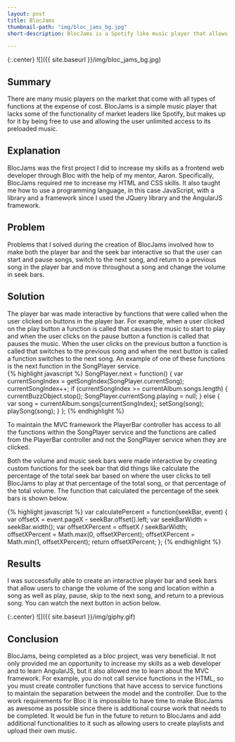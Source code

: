 ```yaml
---
layout: post
title: BlocJams
thumbnail-path: "img/bloc_jams_bg.jpg"
short-description: BlocJams is a Spotify like music player that allows you to listen to awesome music.

---
```


{:.center}
![]({{ site.baseurl }}/img/bloc_jams_bg.jpg)

## Summary
There are many music players on the market that come with all types of functions at the expense of cost.  BlocJams is a simple music player that lacks some of the functionality of market leaders like Spotify, but makes up for it by being free to use and allowing the user unlimited access to its preloaded music.     
## Explanation

BlocJams was the first project I did to increase my skills as a frontend web developer through Bloc with the help of my mentor, Aaron.  Specifically, BlocJams required me to increase my HTML and CSS skills.  It also taught me how to use a programming language, in this case JavaScript, with a library and a framework since I used the JQuery library and the AngularJS framework.  

## Problem

Problems that I solved during the creation of BlocJams involved how to make both the player bar and the seek bar interactive so that the user can start and pause songs, switch to the next song, and return to a previous song in the player bar and move throughout a song and change the volume in seek bars.  

## Solution

The player bar was made interactive by functions that were called when the user clicked on buttons in the player bar.  For example, when a user clicked on the play button a function is called that causes the music to start to play and when the user clicks on the pause button a function is called that pauses the music.  When the user clicks on the previous button a function is called that switches to the previous song and when the next button is called a function switches to the next song.  An example of one of these functions is the next function in the SongPlayer service.  
{% highlight javascript %}
SongPlayer.next = function() {
   var currentSongIndex = getSongIndex(SongPlayer.currentSong);
   currentSongIndex++;
   if (currentSongIndex >= currentAlbum.songs.length) {
       currentBuzzObject.stop();
       SongPlayer.currentSong.playing = null;
       }
   else {
       var song = currentAlbum.songs[currentSongIndex];
       setSong(song);
       playSong(song);
     }
 };
{% endhighlight %}

To maintain the MVC framework the PlayerBar controller has access to all the functions within the SongPlayer service and the functions are called from the PlayerBar controller and not the SongPlayer service when they are clicked.  

Both the volume and music seek bars were made interactive by creating custom functions for the seek bar that did things like calculate the percentage of the total seek bar based on where the user clicks to tell BlocJams to play at that percentage of the total song, or that percentage of the total volume.   The function that calculated the percentage of the seek bars is shown below.

{% highlight javascript %}
var calculatePercent = function(seekBar, event) {
   var offsetX = event.pageX - seekBar.offset().left;
   var seekBarWidth = seekBar.width();
   var offsetXPercent = offsetX / seekBarWidth;
   offsetXPercent = Math.max(0, offsetXPercent);
   offsetXPercent = Math.min(1, offsetXPercent);
   return offsetXPercent;
};
{% endhighlight %}

## Results

I was successfully able to create an interactive player bar and seek bars that allow users to change the volume of the song and location within a song as well as play, pause, skip to the next song, and return to a previous song.  You can watch the next button in action below.   

{:.center}
![]({{ site.baseurl }}/img/giphy.gif)

## Conclusion

BlocJams, being completed as a bloc project, was very beneficial. It not only provided me an opportunity to increase my skills as a web developer and to learn AngularJS, but it also allowed me to learn about the MVC framework. For example, you do not call service functions in the HTML, so you must create controller functions that have access to service functions to maintain the separation between the model and the controller. Due to the work requirements for Bloc it is impossible to have time to make BlocJams as awesome as possible since there is additional course work that needs to be completed. It would be fun in the future to return to BlocJams and add additional functionalities to it such as allowing users to create playlists and upload their own music.   

